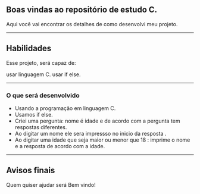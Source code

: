 
## Boas vindas ao repositório de estudo C.

Aqui você vai encontrar os detalhes de como desenvolvi meu projeto.

---

## Habilidades

Esse projeto, será capaz de:

usar linguagem C. 
usar if else.


---

### O que será desenvolvido

- Usando a programação em linguagem C.
- Usamos if else.
- Criei uma pergunta: nome é idade e de acordo com a pergunta tem respostas diferentes.
- Ao digitar um nome ele sera impressso no inicio da resposta .
- Ao digitar uma idade que seja maior ou menor que 18 : imprime o nome e a resposta de acordo com a idade.

---
## Avisos finais

Quem quiser ajudar será Bem vindo!